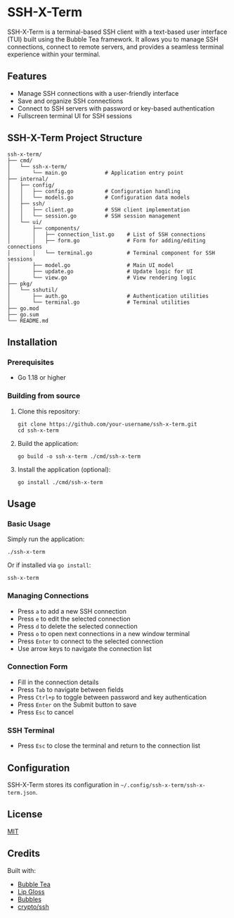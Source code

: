 # SSH-X-Term

SSH-X-Term is a terminal-based SSH client with a text-based user interface (TUI) built using the Bubble Tea framework. It allows you to manage SSH connections, connect to remote servers, and provides a seamless terminal experience within your terminal.

## Features

- Manage SSH connections with a user-friendly interface
- Save and organize SSH connections
- Connect to SSH servers with password or key-based authentication
- Fullscreen terminal UI for SSH sessions

## SSH-X-Term Project Structure

```
ssh-x-term/
├── cmd/
│   └── ssh-x-term/
│       └── main.go            # Application entry point
├── internal/
│   ├── config/
│   │   ├── config.go          # Configuration handling
│   │   └── models.go          # Configuration data models
│   ├── ssh/
│   │   ├── client.go          # SSH client implementation
│   │   └── session.go         # SSH session management
│   └── ui/
│       ├── components/
│       │   ├── connection_list.go    # List of SSH connections
│       │   ├── form.go               # Form for adding/editing connections
│       │   └── terminal.go           # Terminal component for SSH sessions
│       ├── model.go                  # Main UI model
│       ├── update.go                 # Update logic for UI
│       └── view.go                   # View rendering logic
├── pkg/
│   └── sshutil/
│       ├── auth.go                   # Authentication utilities
│       └── terminal.go               # Terminal utilities
├── go.mod
├── go.sum
└── README.md
```

## Installation

### Prerequisites

- Go 1.18 or higher

### Building from source

1. Clone this repository:
   ```
   git clone https://github.com/your-username/ssh-x-term.git
   cd ssh-x-term
   ```

2. Build the application:
   ```
   go build -o ssh-x-term ./cmd/ssh-x-term
   ```

3. Install the application (optional):
   ```
   go install ./cmd/ssh-x-term
   ```

## Usage

### Basic Usage

Simply run the application:

```
./ssh-x-term
```

Or if installed via `go install`:

```
ssh-x-term
```

### Managing Connections

- Press `a` to add a new SSH connection
- Press `e` to edit the selected connection
- Press `d` to delete the selected connection
- Press `o` to open next connections in a new window terminal
- Press `Enter` to connect to the selected connection
- Use arrow keys to navigate the connection list

### Connection Form

- Fill in the connection details
- Press `Tab` to navigate between fields
- Press `Ctrl+p` to toggle between password and key authentication
- Press `Enter` on the Submit button to save
- Press `Esc` to cancel

### SSH Terminal

- Press `Esc` to close the terminal and return to the connection list

## Configuration

SSH-X-Term stores its configuration in `~/.config/ssh-x-term/ssh-x-term.json`.

## License

[MIT](LICENSE)

## Credits

Built with:
- [Bubble Tea](https://github.com/charmbracelet/bubbletea)
- [Lip Gloss](https://github.com/charmbracelet/lipgloss)
- [Bubbles](https://github.com/charmbracelet/bubbles)
- [crypto/ssh](https://pkg.go.dev/golang.org/x/crypto/ssh)
